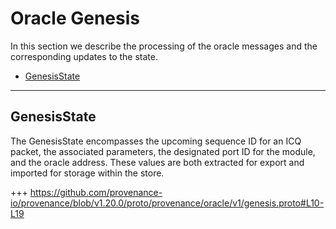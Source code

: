 <!--
order: 6
-->

# Oracle Genesis

In this section we describe the processing of the oracle messages and the corresponding updates to the state.

<!-- TOC 2 -->
  - [GenesisState](#genesisstate)


---
## GenesisState

The GenesisState encompasses the upcoming sequence ID for an ICQ packet, the associated parameters, the designated port ID for the module, and the oracle address. These values are both extracted for export and imported for storage within the store.

+++ https://github.com/provenance-io/provenance/blob/v1.20.0/proto/provenance/oracle/v1/genesis.proto#L10-L19

